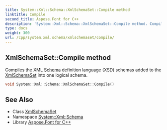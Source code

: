 ```yaml
---
title: System::Xml::Schema::XmlSchemaSet::Compile method
linktitle: Compile
second_title: Aspose.Font for C++
description: 'System::Xml::Schema::XmlSchemaSet::Compile method. Compiles the XML Schema definition language (XSD) schemas added to the XmlSchemaSet into one logical schema in C++.'
type: docs
weight: 300
url: /cpp/system.xml.schema/xmlschemaset/compile/
---
```

## XmlSchemaSet::Compile method


Compiles the XML [Schema](../../) definition language (XSD) schemas added to the [XmlSchemaSet](../) into one logical schema.

```cpp
void System::Xml::Schema::XmlSchemaSet::Compile()
```


## See Also

* Class [XmlSchemaSet](../)
* Namespace [System::Xml::Schema](../../)
* Library [Aspose.Font for C++](../../../)
